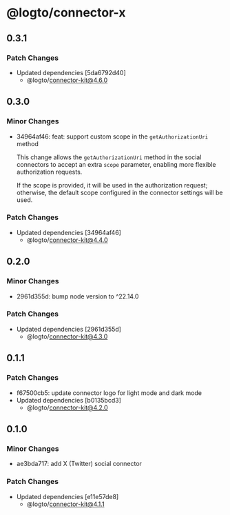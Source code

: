 # @logto/connector-x

## 0.3.1

### Patch Changes

- Updated dependencies [5da6792d40]
  - @logto/connector-kit@4.6.0

## 0.3.0

### Minor Changes

- 34964af46: feat: support custom scope in the `getAuthorizationUri` method

  This change allows the `getAuthorizationUri` method in the social connectors to accept an extra `scope` parameter, enabling more flexible authorization requests.

  If the scope is provided, it will be used in the authorization request; otherwise, the default scope configured in the connector settings will be used.

### Patch Changes

- Updated dependencies [34964af46]
  - @logto/connector-kit@4.4.0

## 0.2.0

### Minor Changes

- 2961d355d: bump node version to ^22.14.0

### Patch Changes

- Updated dependencies [2961d355d]
  - @logto/connector-kit@4.3.0

## 0.1.1

### Patch Changes

- f67500cb5: update connector logo for light mode and dark mode
- Updated dependencies [b0135bcd3]
  - @logto/connector-kit@4.2.0

## 0.1.0

### Minor Changes

- ae3bda717: add X (Twitter) social connector

### Patch Changes

- Updated dependencies [e11e57de8]
  - @logto/connector-kit@4.1.1
